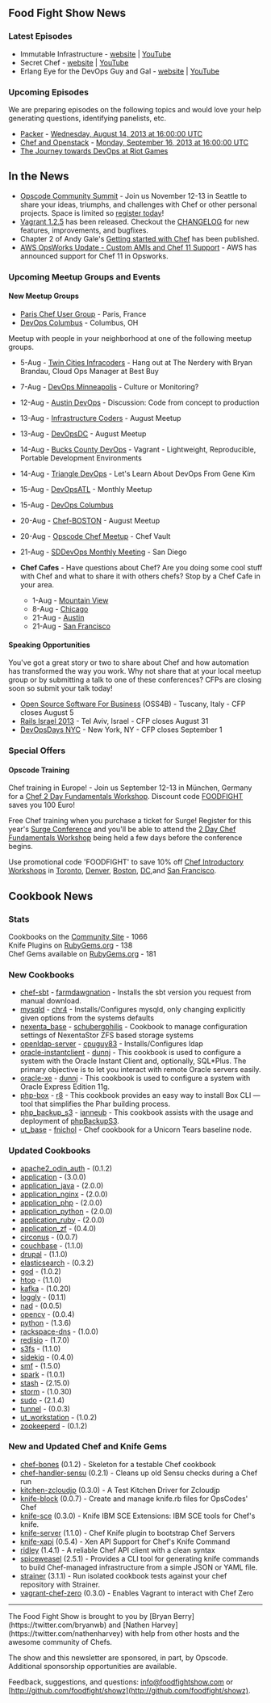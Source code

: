 Food Fight Show News
-------------------

### Latest Episodes
* Immutable Infrastructure - [website](http://foodfightshow.org/2013/07/immutable-infrastructure.html) | [YouTube](http://www.youtube.com/watch?v=G92dPaluEwo)
* Secret Chef - [website](http://foodfightshow.org/2013/07/secret-chef.html) | [YouTube](http://www.youtube.com/watch?v=HL59_dot9zw)
* Erlang Eye for the DevOps Guy and Gal - [website](http://foodfightshow.org/2013/07/erlang-eye-for-the-devops-guy-and-gal.html) | [YouTube](http://www.youtube.com/watch?v=7WqczWKwWOU)

### Upcoming Episodes
We are preparing episodes on the following topics and would love your help generating questions, identifying panelists, etc.

* [Packer](https://github.com/foodfight/showz/blob/master/scripts/episode-XX-packer.md) - [Wednesday, August 14, 2013 at 16:00:00 UTC](http://www.timeanddate.com/worldclock/fixedtime.html?msg=Food+Fight+Show+-+Packer&iso=20130814T12&p1=1928&ah=1)
* [Chef and Openstack](https://github.com/foodfight/showz/blob/master/scripts/episode-XX-openstack.md) - [Monday, September 16, 2013 at 16:00:00 UTC](http://www.timeanddate.com/worldclock/fixedtime.html?msg=Food+Fight+Show+-+Openstack&iso=20130916T12&p1=1928&ah=1)
* [The Journey towards DevOps at Riot Games](https://github.com/foodfight/showz/blob/master/scripts/episode-59-devops-riot.md)

In the News
-----------

* [Opscode Community Summit](https://www.regonline.com/opscodesummit-2013) - Join us November 12-13 in Seattle to share your ideas, triumphs, and challenges with Chef or other personal projects.  Space is limited so [register today](https://www.regonline.com/opscodesummit-2013)!
* [Vagrant 1.2.5](https://github.com/mitchellh/vagrant/blob/v1.2.5/CHANGELOG.md) has been released.  Checkout the [CHANGELOG](https://github.com/mitchellh/vagrant/blob/v1.2.5/CHANGELOG.md) for new features, improvements, and bugfixes.
* Chapter 2 of Andy Gale's [Getting started with Chef](http://gettingstartedwithchef.com/chapter-two.html) has been published.
* [AWS OpsWorks Update - Custom AMIs and Chef 11 Support](http://aws.typepad.com/aws/2013/07/aws-opsworks-update-custom-amis-and-chef-11-support.html) - AWS has announced support for Chef 11 in Opsworks.

### Upcoming Meetup Groups and Events

#### New Meetup Groups

* [Paris Chef User Group](http://www.meetup.com/chef-paris/) - Paris, France
* [DevOps Columbus](http://www.meetup.com/DevOps-Columbus/) - Columbus, OH

Meetup with people in your neighborhood at one of the following meetup groups.

* 5-Aug - [Twin Cities Infracoders](http://www.meetup.com/Twin-Cities-Infracoders/events/129501572/) - Hang out at The Nerdery with Bryan Brandau, Cloud Ops Manager at Best Buy
* 7-Aug - [DevOps Minneapolis](http://www.meetup.com/DevOps-Minneapolis/events/117774392/) - Culture or Monitoring?
* 12-Aug - [Austin DevOps](http://www.meetup.com/austin-devops/events/128734812/) - Discussion: Code from concept to production
* 13-Aug - [Infrastructure Coders](http://www.meetup.com/Infrastructure-Coders/events/127899532/) - August Meetup
* 13-Aug - [DevOpsDC](http://www.meetup.com/DevOpsDC/events/132523682/) - August Meetup
* 14-Aug - [Bucks County DevOps](http://www.meetup.com/Bucks-County-DevOps/) - Vagrant - Lightweight, Reproducible, Portable Development Environments
* 14-Aug - [Triangle DevOps](http://www.meetup.com/Triangle-DevOps/events/130823192/) - Let's Learn About DevOps From Gene Kim
* 15-Aug - [DevOpsATL](http://www.meetup.com/DevOpsATL/events/126575132/) - Monthly Meetup
* 15-Aug - [DevOps Columbus](http://www.meetup.com/DevOps-Columbus/events/129274502/)
* 20-Aug - [Chef-BOSTON](http://www.meetup.com/Chef-BOSTON/events/114191092/) - August Meetup
* 20-Aug - [Opscode Chef Meetup](http://www.meetup.com/Opscode-Chef-Meetup/events/129064862/) - Chef Vault
* 21-Aug - [SDDevOps Monthly Meeting](http://www.meetup.com/sddevops/events/117878422/) - San Diego

* **Chef Cafes** - Have questions about Chef? Are you doing some cool stuff with Chef and what to share it with others chefs?  Stop by a Chef Cafe in your area.
  * 1-Aug - [Mountain View](http://www.meetup.com/The-Bay-Area-Chef-User-Group/events/124327262/)
  * 8-Aug - [Chicago](http://www.meetup.com/Chicago-Chef-User-Group/events/130324482/)
  * 21-Aug - [Austin](http://www.meetup.com/austin-devops/events/131560252/)
  * 21-Aug - [San Francisco](http://www.meetup.com/The-Bay-Area-Chef-User-Group/events/109961922/)

#### Speaking Opportunities

You've got a great story or two to share about Chef and how automation has transformed the way you work.  Why not share that at your local meetup group or by submitting a talk to one of these conferences?  CFPs are closing soon so submit your talk today!

* [Open Source Software For Business](http://www.oss4b.it/) (OSS4B) - Tuscany, Italy - CFP closes August 5
* [Rails Israel 2013](http://railsisrael2013.events.co.il/) - Tel Aviv, Israel - CFP closes August 31
* [DevOpsDays NYC](http://devopsdays.org/events/2013-newyork/) - New York, NY - CFP closes September 1

###  Special Offers

#### Opscode Training

Chef training in Europe! - Join us September 12-13 in München, Germany for a [Chef 2 Day Fundamentals Workshop](http://www.eventbrite.de/event/7310169915/?discount=FOODFIGHT).  Discount code [FOODFIGHT](http://www.eventbrite.de/event/7310169915/?discount=FOODFIGHT) saves you 100 Euro!

Free Chef training when you purchase a ticket for Surge!  Register for this year's [Surge Conference](http://surge.omniti.com/2013) and you'll be able to attend the [2 Day Chef Fundamentals Workshop](http://www.eventbrite.com/event/7431534921/) being held a few days before the conference begins.

Use promotional code 'FOODFIGHT' to save 10% off [Chef Introductory Workshops](http://opscode.eventbrite.com/) in [Toronto](http://www.eventbrite.com/event/7054065901?discount=FOODFIGHT), [Denver](http://www.eventbrite.com/event/7400686653?discount=FOODFIGHT), [Boston](http://www.eventbrite.com/event/7431424591?discount=FOODFIGHT), [DC](http://www.eventbrite.com/event/7431534921?discount=FOODFIGHT),and [San Francisco](http://www.eventbrite.com/event/7400807013?discount=FOODFIGHT).

Cookbook News<a name="cookbooks"></a>
-------------
### Stats

Cookbooks on the [Community Site](http://community.opscode.com) - 1066  
Knife Plugins on [RubyGems.org](http://rubygems.org) - 138  
Chef Gems available on [RubyGems.org](http://rubygems.org) - 181  

### New Cookbooks

* [chef-sbt](http://community.opscode.com/cookbooks/chef-sbt) - [farmdawgnation](http://community.opscode.com/users/farmdawgnation) - Installs the sbt version you request from manual download.
* [mysqld](http://community.opscode.com/cookbooks/mysqld) - [chr4](http://community.opscode.com/users/chr4) - Installs/Configures mysqld, only changing explicitly given options from the systems defaults
* [nexenta_base](https://github.com/schubergphilis/nexenta_base) - [schubergphilis](https://github.com/schubergphilis) - Cookbook to manage configuration settings of NexentaStor ZFS based storage systems
* [openldap-server](http://community.opscode.com/cookbooks/openldap-server) - [cpuguy83](http://community.opscode.com/users/cpuguy83) - Installs/Configures ldap
* [oracle-instantclient](http://community.opscode.com/cookbooks/oracle-instantclient) - [dunnj](http://community.opscode.com/users/dunnj) - This cookbook is used to configure a system with the Oracle Instant Client and, optionally, SQL*Plus. The primary objective is to let you interact with remote Oracle servers easily.
* [oracle-xe](http://community.opscode.com/cookbooks/oracle-xe) - [dunnj](http://community.opscode.com/users/dunnj) - This cookbook is used to configure a system with Oracle Express Edition 11g.
* [php-box](http://community.opscode.com/cookbooks/php-box) - [r8](http://community.opscode.com/users/r8) - This cookbook provides an easy way to install Box CLI — tool that simplifies the Phar building process.
* [php_backup_s3](http://community.opscode.com/cookbooks/php_backup_s3) - [ianneub](http://community.opscode.com/users/ianneub) - This cookbook assists with the usage and deployment of [phpBackupS3](https://github.com/ianneub/php_backup_s3).
* [ut_base](http://community.opscode.com/cookbooks/ut_base) - [fnichol](http://community.opscode.com/users/fnichol) - Chef cookbook for a Unicorn Tears baseline node.

### Updated Cookbooks

* [apache2_odin_auth](http://community.opscode.com/cookbooks/apache2_odin_auth) - (0.1.2)
* [application](http://community.opscode.com/cookbooks/application) - (3.0.0)
* [application_java](http://community.opscode.com/cookbooks/application_java) - (2.0.0)
* [application_nginx](http://community.opscode.com/cookbooks/application_nginx) - (2.0.0)
* [application_php](http://community.opscode.com/cookbooks/application_php) - (2.0.0)
* [application_python](http://community.opscode.com/cookbooks/application_python) - (2.0.0)
* [application_ruby](http://community.opscode.com/cookbooks/application_ruby) - (2.0.0)
* [application_zf](http://community.opscode.com/cookbooks/application_zf) - (0.4.0)
* [circonus](http://community.opscode.com/cookbooks/circonus) - (0.0.7)
* [couchbase](http://community.opscode.com/cookbooks/couchbase) - (1.1.0)
* [drupal](http://community.opscode.com/cookbooks/drupal) - (1.1.0)
* [elasticsearch](http://community.opscode.com/cookbooks/elasticsearch) - (0.3.2)
* [god](http://community.opscode.com/cookbooks/god) - (1.0.2)
* [htop](http://community.opscode.com/cookbooks/htop) - (1.1.0)
* [kafka](http://community.opscode.com/cookbooks/kafka) - (1.0.20)
* [loggly](http://community.opscode.com/cookbooks/loggly) - (0.1.1)
* [nad](http://community.opscode.com/cookbooks/nad) - (0.0.5)
* [opencv](http://community.opscode.com/cookbooks/opencv) - (0.0.4)
* [python](http://community.opscode.com/cookbooks/python) - (1.3.6)
* [rackspace-dns](http://community.opscode.com/cookbooks/rackspace-dns) - (1.0.0)
* [redisio](http://community.opscode.com/cookbooks/redisio) - (1.7.0)
* [s3fs](http://community.opscode.com/cookbooks/s3fs) - (1.1.0)
* [sidekiq](http://community.opscode.com/cookbooks/sidekiq) - (0.4.0)
* [smf](http://community.opscode.com/cookbooks/smf) - (1.5.0)
* [spark](http://community.opscode.com/cookbooks/spark) - (1.0.1)
* [stash](http://community.opscode.com/cookbooks/stash) - (2.15.0)
* [storm](http://community.opscode.com/cookbooks/storm) - (1.0.30)
* [sudo](http://community.opscode.com/cookbooks/sudo) - (2.1.4)
* [tunnel](http://community.opscode.com/cookbooks/tunnel) - (0.0.3)
* [ut_workstation](http://community.opscode.com/cookbooks/ut_workstation) - (1.0.2)
* [zookeeperd](http://community.opscode.com/cookbooks/zookeeperd) - (0.1.2)


### New and Updated Chef and Knife Gems

* [chef-bones](http://rubygems.org/gems/chef-bones) (0.1.2) - Skeleton for a testable Chef cookbook
* [chef-handler-sensu](http://rubygems.org/gems/chef-handler-sensu) (0.2.1) - Cleans up old Sensu checks during a Chef run
* [kitchen-zcloudjp](http://rubygems.org/gems/kitchen-zcloudjp) (0.3.0) - A Test Kitchen Driver for Zcloudjp
* [knife-block](http://rubygems.org/gems/knife-block) (0.0.7) - Create and manage knife.rb files for OpsCodes' Chef
* [knife-sce](http://rubygems.org/gems/knife-sce) (0.3.0) - Knife IBM SCE Extensions: IBM SCE tools for Chef's knife.
* [knife-server](http://rubygems.org/gems/knife-server) (1.1.0) - Chef Knife plugin to bootstrap Chef Servers
* [knife-xapi](http://rubygems.org/gems/knife-xapi) (0.5.4) - Xen API Support for Chef's Knife Command
* [ridley](http://rubygems.org/gems/ridley) (1.4.1) - A reliable Chef API client with a clean syntax
* [spiceweasel](http://rubygems.org/gems/spiceweasel) (2.5.1) - Provides a CLI tool for generating knife commands to build Chef-managed infrastructure from a simple JSON or YAML file.
* [strainer](http://rubygems.org/gems/strainer) (3.1.1) - Run isolated cookbook tests against your chef repository with Strainer.
* [vagrant-chef-zero](http://rubygems.org/gems/vagrant-chef-zero) (0.3.0) - Enables Vagrant to interact with Chef Zero

<hr />
The Food Fight Show is brought to you by [Bryan Berry](https://twitter.com/bryanwb) and [Nathen Harvey](https://twitter.com/nathenharvey) with help from other hosts and the awesome community of Chefs.

The show and this newsletter are sponsored, in part, by Opscode.  Additional sponsorship opportunities are available.

Feedback, suggestions, and questions:  [info@foodfightshow.com](mailto:info@foodfightshow.com) or  [http://github.com/foodfight/showz](http://github.com/foodfight/showz).
